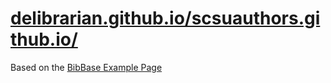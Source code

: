 [delibrarian.github.io/scsuauthors.github.io/](https://delibrarian.github.io/scsuauthors.github.io/ )
=============================================================================================

Based on the [BibBase Example Page](https://github.com/BibBase/bibbase.github.io)

